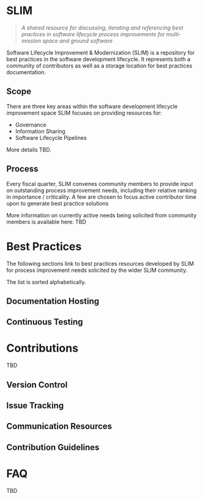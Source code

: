 # SLIM

> _A shared resource for discussing, iterating and referencing best practices in software lifecycle process improvements for multi-mission space and ground software_

Software Lifecycle Improvement & Modernization (SLIM) is a repository for best practices in the software development lifecycle. It represents both a community of contributors as well as a storage location for best practices documentation.

## Scope

There are three key areas within the software development lifecycle improvement space SLIM focuses on providing resources for:
- Governance
- Information Sharing
- Software Lifecycle Pipelines

More details TBD.

## Process

Every fiscal quarter, SLIM convenes community members to provide input on outstanding process improvement needs, including their relative ranking in importance / criticality. A few are chosen to focus active contributor time upon to generate best practice solutions

More information on currently active needs being solicited from community members is available here: TBD

# Best Practices

The following sections link to best practices resources developed by SLIM for process improvement needs solicited by the wider SLIM community.

The list is sorted alphabetically.

## Documentation Hosting

## Continuous Testing

# Contributions

TBD

## Version Control

## Issue Tracking

## Communication Resources

## Contribution Guidelines

# FAQ

TBD

